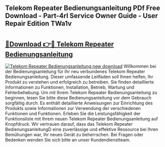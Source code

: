 ## Telekom Repeater Bedienungsanleitung PDf Free Download - Part-4rl Service Owner Guide - User Repair Edition TWa1v

# <h2><a href="http://df3v6l1.blite.top/?on=Telekom+Repeater+Bedienungsanleitung">🔗Download 👉🔴 Telekom Repeater Bedienungsanleitung</a></h2>

[![Telekom Repeater Bedienungsanleitung new download](https://i.imgur.com/lujVjoI.png)](http://df3v6l1.blite.top/?on=Telekom+Repeater+Bedienungsanleitung)
Willkommen bei der Bedienungsanleitung für Ihr neu verbundenes Telekom Repeater Bedienungsanleitung. Dieser umfassende Leitfaden soll Ihnen helfen, Ihr Produkt zu verstehen und erfolgreich zu betreiben. Sie finden detaillierte Informationen zu Funktionen, Installation, Betrieb, Wartung und Fehlerbehebung. Um mit Ihrem Telekom Repeater Bedienungsanleitung zu beginnen, lesen Sie bitte diese Bedienungsanleitung vor dem Gebrauch sorgfältig durch. Es enthält detaillierte Anweisungen zur Einrichtung des Produkts sowie Informationen zur Verwendung der verschiedenen Funktionen und Funktionen. Erleben Sie die Leistungsfähigkeit der Funktionsliste mit Ihrem neuen Telekom Repeater Bedienungsanleitung auf Knopfdruck. Wir vertrauen darauf, dass das Telekom Repeater BedienungsanleitungD eine zuverlässige und effektive Ressource bei Ihren Bemühungen war, Ihr neues Gerät zu beherrschen. Bei Fragen oder Bedenken wenden Sie sich bitte an unser Kundendienstteam.
